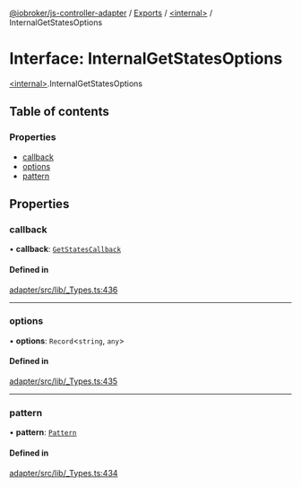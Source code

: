 [@iobroker/js-controller-adapter](../README.md) / [Exports](../modules.md) / [\<internal\>](../modules/internal_.md) / InternalGetStatesOptions

# Interface: InternalGetStatesOptions

[\<internal\>](../modules/internal_.md).InternalGetStatesOptions

## Table of contents

### Properties

- [callback](internal_.InternalGetStatesOptions.md#callback)
- [options](internal_.InternalGetStatesOptions.md#options)
- [pattern](internal_.InternalGetStatesOptions.md#pattern)

## Properties

### callback

• **callback**: [`GetStatesCallback`](../modules/internal_.md#getstatescallback)

#### Defined in

[adapter/src/lib/_Types.ts:436](https://github.com/ioBroker/ioBroker.js-controller/blob/818c4029/packages/adapter/src/lib/_Types.ts#L436)

___

### options

• **options**: `Record`\<`string`, `any`\>

#### Defined in

[adapter/src/lib/_Types.ts:435](https://github.com/ioBroker/ioBroker.js-controller/blob/818c4029/packages/adapter/src/lib/_Types.ts#L435)

___

### pattern

• **pattern**: [`Pattern`](../modules/internal_.md#pattern)

#### Defined in

[adapter/src/lib/_Types.ts:434](https://github.com/ioBroker/ioBroker.js-controller/blob/818c4029/packages/adapter/src/lib/_Types.ts#L434)
